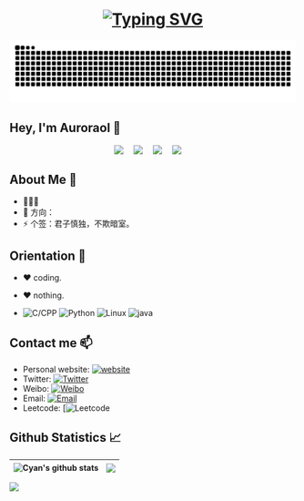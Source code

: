 <!-- 动态打字效果 -->
<!-- 

<h1 align="center">
  <a href="www.atong.run">
    <img src="https://readme-typing-svg.herokuapp.com/?lines=Hello%2C%20World!;欢迎来到xxx的主页!&center=true&size=27">
  </a>
</h1>

-->
<!-- 

<div align="center">
  <a href="https://blog.sunguoqi.com/">
    <img src="https://readme-typing-svg.demolab.com?font=Fira+Code&pause=1000&color=024EF7&width=435&lines=昨日之深渊,今日之浅谈;&center=true&size=27" alt="Typing SVG" />
  </a>
</div>

-->

<h1 align="center">
  <a href="https://github.com/Auroraol">
    <img src="https://readme-typing-svg.demolab.com?font=Fira+Code&pause=1000&color=024EF7&width=435&lines=昨日之深渊,今日之浅谈;&center=true&size=27" alt="Typing SVG" />
  </a>
</h1>

<!--

<div align="center">
    <img src="https://cdn.17lai.site/media/pic/parrots/githubparrot.webp" width="25" height="25"/>
    <img src="https://cdn.17lai.site/media/pic/parrots/iranparrot.webp" width="25" height="25"/>
    <img src="https://cdn.17lai.site/media/pic/parrots/asyncparrot.webp" width="36" height="25"/>
    <img src="https://cdn.17lai.site/media/pic/parrots/exceptionallyfastparrot.webp" width="25" height="25"/>
    <img src="https://cdn.17lai.site/media/pic/parrots/60fpsparrot.webp" width="25" height="25"/>
    <img src="https://cdn.17lai.site/media/pic/parrots/jumpingparrot.webp" width="25" height="25"/>
    <img src="https://cdn.17lai.site/media/pic/parrots/opensourceparrot.webp" width="25" height="25"/>
    <img src="https://cdn.17lai.site/media/pic/parrots/dealwithitnowparrot.webp" width="25" height="25"/>
    <img src="https://cdn.17lai.site/media/pic/parrots/hypnoparrotlight.webp" width="25" height="25"/>
    <img src="https://cdn.17lai.site/media/pic/parrots/databaseparrot.webp" width="25" height="25"/>
    <img src="https://cdn.17lai.site/media/pic/parrots/fixparrot.webp" width="36" height="25"/>
    <img src="https://cdn.17lai.site/media/pic/parrots/laptop_parrot.webp" width="25" height="25"/>
    <img src="https://cdn.17lai.site/media/pic/parrots/spinningparrot.webp" width="25" height="25"/>
    <img src="https://cdn.17lai.site/media/pic/parrots/levitationparrot.webp" width="25" height="25"/>
    <img src="https://cdn.17lai.site/media/pic/parrots/meldparrot.webp" width="25" height="25"/>
    <img src="https://cdn.17lai.site/media/pic/parrots/slomoparrot.webp" width="25" height="25"/>
    <img src="https://cdn.17lai.site/media/pic/parrots/moonwalkingparrot.webp" width="25" height="25"/>
    <img src="https://cdn.17lai.site/media/pic/parrots/stableparrot.webp" width="25" height="25"/>
    <img src="https://cdn.17lai.site/media/pic/parrots/scienceparrot.webp" width="25" height="25"/>
    <img src="https://cdn.17lai.site/media/pic/parrots/pirateparrot.webp" width="25" height="25"/>
    <img src="https://cdn.17lai.site/media/pic/parrots/footballparrot.webp" width="25" height="25"/>
    <img src="https://cdn.17lai.site/media/pic/parrots/illuminatiparrot.webp" width="25" height="25"/>
    <img src="https://cdn.17lai.site/media/pic/parrots/hypnoparrotdark.webp" width="25" height="25"/>
    <img src="https://cdn.17lai.site/media/pic/parrots/mustacheparrot.webp" width="25" height="25"/>
</div>

-->


<!-- 贪吃蛇代码贡献图 -->
<!--![](https://raw.githubusercontent.com/Auroraol/Auroraol/output/github-contribution-grid-snake.svg)-->

<div align="center"><img src="https://raw.githubusercontent.com/Auroraol/Auroraol/output/github-contribution-grid-snake.svg" /></div> 

<!-- 

  <p align="center">
    Visitor count<br><img src="https://profile-counter.glitch.me/Auroraol/count.svg" />
  </p>

-->


## Hey, I'm Auroraol 🙋

<!-- 敲代码的图片 -->



<!-- 个人资料徽标 -->

<div align="center">
  <a href="https://github.com/Auroraol"><img src="https://img.shields.io/badge/website-%E4%B8%AA%E4%BA%BA%E7%BD%91%E7%AB%99-blue"></a>&emsp;
  <a href="https://blog.csdn.net/qq_35886503?type=blog"><img src="https://img.shields.io/badge/CSDN-%E5%8D%9A%E5%AE%A2-c32136"></a>&emsp;
  <a href="https://space.bilibili.com/365166956"><img src="https://img.shields.io/badge/bilibili-B%E7%AB%99-ff69b4"></a>&emsp;
  <a href="https://www.zhihu.com"><img src="https://img.shields.io/badge/zhihu-%E7%9F%A5%E4%B9%8E-blue"></a>&emsp;
<!-- 访客数统计徽标 -->
<a target="_blank" rel="noopener noreferrer" href="https://camo.githubusercontent.com/142682259b230dd9ed8d7382509ecf5eab5cc54aea56d1ea7c4871292adfff8a/68747470733a2f2f6368616e676b756e2e64652f75726c737461743f6d6f64653d676974687562267265706f3d74616c6b676f2f6e69676874"><img src="https://camo.githubusercontent.com/142682259b230dd9ed8d7382509ecf5eab5cc54aea56d1ea7c4871292adfff8a/68747470733a2f2f6368616e676b756e2e64652f75726c737461743f6d6f64653d676974687562267265706f3d74616c6b676f2f6e69676874" alt="" data-canonical-src="https://changkun.de/urlstat?mode=github&amp;repo=talkgo/night" style="max-width: 100%;"></a>
</div>



## About Me :raised_hands:

- 👨🏽‍💻 
- 🤔 方向：
- ⚡ 个签：君子慎独，不欺暗室。 

</p>

## Orientation :dart:

- :heart: coding. 

- :heart: nothing. 

<p>


- ![C/CPP](https://img.shields.io/badge/-CPP-red?logo=CPP&logoColor=white)
  ![Python](https://img.shields.io/badge/-Python-blue?logo=Python&logoColor=white)
  ![Linux](https://img.shields.io/badge/-Linux-yellow?logo=Linux&logoColor=white)
  ![java](https://img.shields.io/badge/-Java-blue?logo=java&logoColor=white)

  
</p>

<!--
## Link 🔗


- 🟣 [赚杯奶茶](http://atong.run/2023/01/19/%E5%89%AF%E4%B8%9A/%E9%9B%B6%E8%8A%B1%E9%92%B1/)
- 🟡 [公众号](https://open.weixin.qq.com/qr/code?username=gh_0775e1b16e93)
- 🔴 [B站](https://space.bilibili.com/385227660?spm_id_from=333.1007.0.0)
- 🟢 [掘金](https://juejin.cn/user/1069181981179501)
- 🟤 [知乎](https://www.zhihu.com/people/qian-lan-wa)
-->
## Contact me 📫

- Personal website: [![website](https://img.shields.io/badge/https://licardo.cn-3693F3?style=flat-square&logo=icloud&logoColor=white)](https://licardo.cn)
- Twitter: [![Twitter](https://img.shields.io/badge/@AlbertAbdilim-1DA1F2?style=flat-square&logo=twitter&logoColor=white)](https://twitter.com/AlbertAbdilim) 
- Weibo: [![Weibo](https://img.shields.io/badge/@Albert__Abdilim-E6162D?style=flat-square&logo=sina-weibo&logoColor=white)](https://weibo.com/1935602951)
- Email: [![Email](https://img.shields.io/badge/albert.abdilim@foxmail.com-D14836?style=flat-square&logo=gmail&logoColor=white)](mailto:albert.abdilim@foxmail.com)
- Leetcode: [![Leetcode](https://leetcode.cn/u/aurora-icw/)

<!--

## Github Statistics 📈 

## Project Analysis :point_down:

<div align="center">
    <span>&emsp;&emsp;</span>
    <img height="175px" src="https://github-readme-stats.vercel.app/api?username=Auroraol&count_private=true&show_icons=true" />
    <span>&emsp;&emsp;</span>
    <img height="175px" src="https://github-readme-stats.vercel.app/api/top-langs/?username=Auroraol&layout=compact&langs_count=8" />
    <span>&emsp;&emsp;</span>
</div>


-->

## Github Statistics 📈 

| <img align="center" src="https://github-readme-stats.vercel.app/api?username=Auroraol&show_icons=true&include_all_commits=true&theme=buefy&hide_border=true" alt="Cyan's github stats" /> | <img align="center" src="https://github-readme-stats.vercel.app/api/top-langs/?username=Auroraol&layout=compact&theme=buefy&hide_border=true&langs_count=8" /> |
| ------------------------------------------------------------ | ------------------------------------------------------------ |

![](https://github-profile-trophy.vercel.app/?username=Auroraol&title=Stars,Followers,MultiLanguage,Commits,Issues,Experience,Repositories&column=7&margin-w=10)

